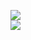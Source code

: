 [![](https://img.shields.io/badge/Made%20With-Github%20Spray-lightgrey.svg?style=for-the-badge&logo=github)](https://github.com/Annihil/github-spray#15872)  
[![](https://i.imgur.com/2DrTn0Z.gif)](https://github.com/Annihil/github-spray)